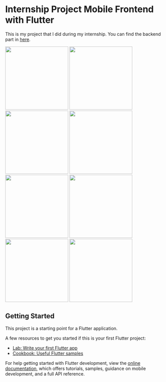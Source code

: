 # Internship Project Mobile Frontend with Flutter

This is my project that I did during my internship.
You can find the backend part in [here](https://github.com/SudenazYazici/CinemaApp).

<p float="left">
  <img src="https://github.com/user-attachments/assets/ffacb937-0be3-428f-9223-c9a0639cd569" width="200" />
  <img src="https://github.com/user-attachments/assets/b759e6db-0fd2-42f3-b31b-7a161d19aea7" width="200" />
  <img src="https://github.com/user-attachments/assets/97c2e843-2495-41e3-9594-cacc7038f9fe" width="200" />
  <img src="https://github.com/user-attachments/assets/d0426174-8756-4fc9-8b85-483317d68173" width="200" />
  <img src="https://github.com/user-attachments/assets/49371a5d-5fac-4dfc-a5a0-ffa67e4df466" width="200" />
  <img src="https://github.com/user-attachments/assets/ae583c85-ddc1-4670-9ee1-0ba7b5f5e6d3" width="200" />
  <img src="https://github.com/user-attachments/assets/c2a48fb4-6226-4d9e-a8c8-4c8c3330f882" width="200" />
  <img src="https://github.com/user-attachments/assets/135e97a4-d7d7-4a88-8665-cbb75d59bba4" width="200" />
</p>

## Getting Started

This project is a starting point for a Flutter application.

A few resources to get you started if this is your first Flutter project:

- [Lab: Write your first Flutter app](https://docs.flutter.dev/get-started/codelab)
- [Cookbook: Useful Flutter samples](https://docs.flutter.dev/cookbook)

For help getting started with Flutter development, view the
[online documentation](https://docs.flutter.dev/), which offers tutorials,
samples, guidance on mobile development, and a full API reference.
